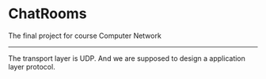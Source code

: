 # ChatRooms
The final project for course Computer Network

---
The transport layer is UDP. And we are supposed to design a application layer protocol.

